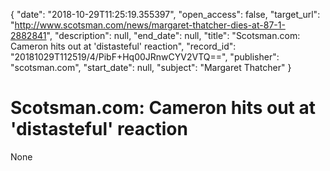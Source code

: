{
  "date": "2018-10-29T11:25:19.355397", 
  "open_access": false, 
  "target_url": "http://www.scotsman.com/news/margaret-thatcher-dies-at-87-1-2882841", 
  "description": null, 
  "end_date": null, 
  "title": "Scotsman.com: Cameron hits out at 'distasteful' reaction", 
  "record_id": "20181029T112519/4/PibF+Hq00JRnwCYV2VTQ==", 
  "publisher": "scotsman.com", 
  "start_date": null, 
  "subject": "Margaret Thatcher"
}

# Scotsman.com: Cameron hits out at 'distasteful' reaction

None
